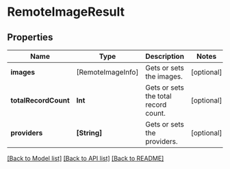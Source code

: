 # RemoteImageResult

## Properties
Name | Type | Description | Notes
------------ | ------------- | ------------- | -------------
**images** | [RemoteImageInfo] | Gets or sets the images. | [optional] 
**totalRecordCount** | **Int** | Gets or sets the total record count. | [optional] 
**providers** | **[String]** | Gets or sets the providers. | [optional] 

[[Back to Model list]](../README.md#documentation-for-models) [[Back to API list]](../README.md#documentation-for-api-endpoints) [[Back to README]](../README.md)


